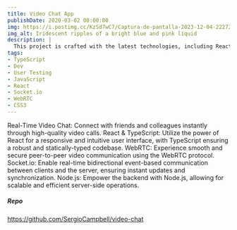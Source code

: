 ```yaml
---
title: Video Chat App
publishDate: 2020-03-02 00:00:00
img: https://i.postimg.cc/KzSd7wC7/Captura-de-pantalla-2023-12-04-222723.png
img_alt: Iridescent ripples of a bright blue and pink liquid
description: |
  This project is crafted with the latest technologies, including React for a dynamic and interactive front end, TypeScript for type-safe code, WebRTC for peer-to-peer video communication, Socket.io for real-time WebSocket connections, and Node.js powering the backend 🚀.
tags:
- TypeScript
- Dev
- User Testing
- JavaScript
- React
- Socket.io
- WebRTC
- CSS3
---
```


Real-Time Video Chat: Connect with friends and colleagues instantly through high-quality video calls. React & TypeScript: Utilize the power of React for a responsive and intuitive user interface, with TypeScript ensuring a robust and statically-typed codebase. WebRTC: Experience smooth and secure peer-to-peer video communication using the WebRTC protocol. Socket.io: Enable real-time bidirectional event-based communication between clients and the server, ensuring instant updates and synchronization. Node.js: Empower the backend with Node.js, allowing for scalable and efficient server-side operations.

##### Repo

<https://github.com/SergioCampbell/video-chat>
